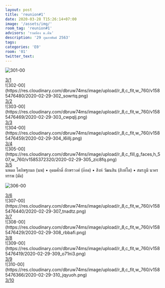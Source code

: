 ```yaml
---
layout: post
title: 'reunion#1'
date: 2020-03-28 T15:26:14+07:00
image: '/assets/img/'
room_tag: 'reunion#1'
advisors: 'รวมห้อง ม.ต้น'
description: '29 กุมภาพันธ์ 2563'
tags:
categories: 'E0'
room: '01'
twitter_text:
---
```

![301-00](https://res.cloudinary.com/dbruw74ms/image/upload/r_8,c_fit,w_760/v1585476491/2020-02-29-301_a1xe6g.png)
<div class="tags">
  <a href="{{ 'a-301' | relative_url }}">3/1</a>
</div>
![302-00](https://res.cloudinary.com/dbruw74ms/image/upload/r_8,c_fit,w_760/v1585476480/2020-02-29-302_sowrtq.png)
<div class="tags">
  <a href="{{ '302' | relative_url }}">3/2</a>
</div>
![303-00](https://res.cloudinary.com/dbruw74ms/image/upload/r_8,c_fit,w_760/v1585476469/2020-02-29-303_cwpqlj.png)
<div class="tags">
  <a href="{{ 'b-303' | relative_url }}">3/3</a>
</div>
![304-00](https://res.cloudinary.com/dbruw74ms/image/upload/r_8,c_fit,w_760/v1585476459/2020-02-29-304_l6illj.png)
<div class="tags">
  <a href="{{ 'a-304' | relative_url }}">3/4</a>
</div>
![305-00](https://res.cloudinary.com/dbruw74ms/image/upload/r_8,c_fill,g_faces,h_507,w_760/v1585372320/2020-02-29-305_zic8fq.png)
<div class="tags">
<a href="{{ '305' | relative_url }}">3/5</a>
</div>
นพดล โศภิษฐกมล (นพ) • อุดมศักดิ์ อักษรวงศ์ (อ๊อด) • สิงห์ วัฒนสิน (สิงห์โต) • สมรภูมิ นาครทรรพ (มัด)

![306-00](https://res.cloudinary.com/dbruw74ms/image/upload/r_8,c_fit,w_760/v1586103926/2020-02-29-306_hozwce.png)
<div class="tags">
  <a href="{{ 'a-306' | relative_url }}">3/6</a>
</div>
![307-00](https://res.cloudinary.com/dbruw74ms/image/upload/r_8,c_fit,w_760/v1585476440/2020-02-29-307_tnadtz.png)
<div class="tags">
  <a href="{{ '307' | relative_url }}">3/7</a>
</div>
![308-00](https://res.cloudinary.com/dbruw74ms/image/upload/r_8,c_fit,w_760/v1585476429/2020-02-29-308_rbbafi.png)
<div class="tags">
  <a href="{{ '308' | relative_url }}">3/8</a>
</div>
![309-00](https://res.cloudinary.com/dbruw74ms/image/upload/r_8,c_fit,w_760/v1585476419/2020-02-29-309_o71ni3.png)
<div class="tags">
  <a href="{{ '309' | relative_url }}">3/9</a>
</div>
![310-00](https://res.cloudinary.com/dbruw74ms/image/upload/r_8,c_fit,w_760/v1585476366/2020-02-29-310_jqyuoh.png)
<div class="tags">
  <a href="{{ 'd-310' | relative_url }}">3/10</a>
</div>
